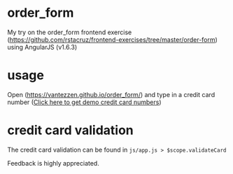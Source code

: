 # order_form
My try on the order_form frontend exercise (https://github.com/rstacruz/frontend-exercises/tree/master/order-form) using AngularJS (v1.6.3)

# usage
Open (https://vantezzen.github.io/order_form/) and type in a credit card number ([Click here to get demo credit card numbers](https://www.paypalobjects.com/en_AU/vhelp/paypalmanager_help/credit_card_numbers.htm))

# credit card validation
The credit card validation can be found in ```js/app.js > $scope.validateCard```

Feedback is highly appreciated.
